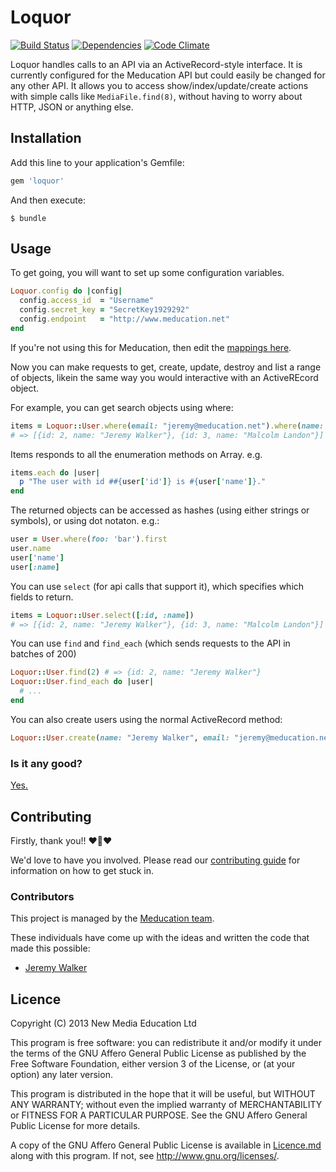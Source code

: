 # Loquor

[![Build Status](https://travis-ci.org/meducation/loquor.png)](https://travis-ci.org/meducation/loquor)
[![Dependencies](https://gemnasium.com/meducation/loquor.png?travis)](https://gemnasium.com/meducation/loquor)
[![Code Climate](https://codeclimate.com/github/meducation/loquor.png)](https://codeclimate.com/github/meducation/loquor)

Loquor handles calls to an API via an ActiveRecord-style interface. It is currently configured for the Meducation API but could easily be changed for any other API. It allows you to access show/index/update/create actions with simple calls like `MediaFile.find(8)`, without having to worry about HTTP, JSON or anything else.

## Installation

Add this line to your application's Gemfile:

```ruby
gem 'loquor'
```

And then execute:

    $ bundle

## Usage

To get going, you will want to set up some configuration variables.
``` ruby
Loquor.config do |config|
  config.access_id  = "Username"
  config.secret_key = "SecretKey1929292"
  config.endpoint   = "http://www.meducation.net"
end
```

If you're not using this for Meducation, then edit the [mappings here](https://github.com/meducation/loquor/blob/master/lib/loquor.rb#L16).

Now you can make requests to get, create, update, destroy and list a range of objects, likein the same way you would interactive with an ActiveREcord object.

For example, you can get search objects using where:

```ruby
items = Loquor::User.where(email: "jeremy@meducation.net").where(name: "Jeremy")
# => [{id: 2, name: "Jeremy Walker"}, {id: 3, name: "Malcolm Landon"}]
```

Items responds to all the enumeration methods on Array. e.g.

```ruby
items.each do |user|
  p "The user with id ##{user['id']} is #{user['name']}."
end
```

The returned objects can be accessed as hashes (using either strings or symbols), or using dot notaton. e.g.:

```ruby
user = User.where(foo: 'bar').first
user.name
user['name']
user[:name]
```

You can use `select` (for api calls that support it), which specifies which fields to return.

```ruby
items = Loquor::User.select([:id, :name])
# => [{id: 2, name: "Jeremy Walker"}, {id: 3, name: "Malcolm Landon"}]
```
You can use `find` and `find_each` (which sends requests to the API in batches of 200)
```ruby
Loquor::User.find(2) # => {id: 2, name: "Jeremy Walker"}
Loquor::User.find_each do |user|
  # ...
end
```

You can also create users using the normal ActiveRecord method:
```ruby
Loquor::User.create(name: "Jeremy Walker", email: "jeremy@meducation.net") # => {id: 2, name: "Jeremy Walker", email "jeremy@meducation.net"}
```

### Is it any good?

[Yes.](http://news.ycombinator.com/item?id=3067434)

## Contributing

Firstly, thank you!! :heart::sparkling_heart::heart:

We'd love to have you involved. Please read our [contributing guide](https://github.com/meducation/loquor/tree/master/CONTRIBUTING.md) for information on how to get stuck in.

### Contributors

This project is managed by the [Meducation team](http://company.meducation.net/about#team). 

These individuals have come up with the ideas and written the code that made this possible:

- [Jeremy Walker](http://github.com/iHID)

## Licence

Copyright (C) 2013 New Media Education Ltd

This program is free software: you can redistribute it and/or modify
it under the terms of the GNU Affero General Public License as published by
the Free Software Foundation, either version 3 of the License, or
(at your option) any later version.

This program is distributed in the hope that it will be useful,
but WITHOUT ANY WARRANTY; without even the implied warranty of
MERCHANTABILITY or FITNESS FOR A PARTICULAR PURPOSE.  See the
GNU Affero General Public License for more details.

A copy of the GNU Affero General Public License is available in [Licence.md](https://github.com/meducation/loquor/blob/master/LICENCE.md)
along with this program.  If not, see <http://www.gnu.org/licenses/>.
